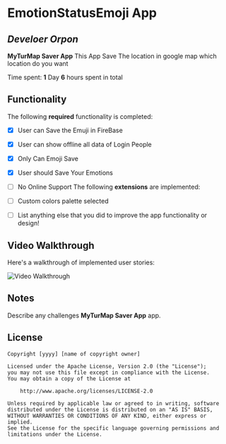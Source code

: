 # EmotionStatusEmoji App

## *Develoer Orpon*

**MyTurMap Saver App** This App Save The location in google map which location do you want

Time spent: **1** Day **6** hours spent in total

## Functionality

The following **required** functionality is completed:

* [x] User can Save the Emuji in FireBase
* [x] User can show offline all data of Login People
* [x] Only Can Emoji Save
* [x] User should Save Your Emotions
* [ ] No Online Support
  The following **extensions** are implemented:

* [ ] Custom colors palette selected
* [ ] List anything else that you did to improve the app functionality or design!

## Video Walkthrough

Here's a walkthrough of implemented user stories:

<img src='https://j.gifs.com/lRP885.gif' title='Video Walkthrough' width='' alt='Video Walkthrough' />


## Notes

Describe any challenges **MyTurMap Saver App** app.

## License

    Copyright [yyyy] [name of copyright owner]

    Licensed under the Apache License, Version 2.0 (the "License");
    you may not use this file except in compliance with the License.
    You may obtain a copy of the License at

        http://www.apache.org/licenses/LICENSE-2.0

    Unless required by applicable law or agreed to in writing, software
    distributed under the License is distributed on an "AS IS" BASIS,
    WITHOUT WARRANTIES OR CONDITIONS OF ANY KIND, either express or implied.
    See the License for the specific language governing permissions and
    limitations under the License.
